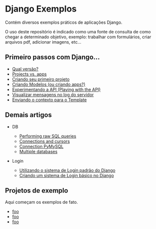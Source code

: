 Django Exemplos
===

Contém diversos exemplos práticos de aplicações Django.

O uso deste repositório é indicado como uma fonte de consulta de como chegar a determinado objetivo, exemplo:
trabalhar com formulários, criar arquivos pdf, adicionar imagens, etc...



Primeiro passos com Django...
---

- [Qual versão?](qual-versao.md)
- [Projects vs. apps](projects-vs-apps.md)
- [Criando seu primeiro projeto](criando-um-projeto.md)
- [Criando Modelos (ou criando apps?)](criando-modelos.md)
- [Experimentando a API (Playing with the API)](experimentando-api-terminal.md)
- [Visualizar mensagens no log do servidor](visualizar-mensagens-no-log.md)
- [Enviando o contexto para o Template](enviando-contexto.md)



Demais artigos
---

+ DB
  - [Performing raw SQL queries](db/raw-query.md)
  - [Connections and cursors](db/connections-and-cursors.md)
  - [Connection PyMySQL](db/connection-pymysql.md)
  - [Multiple databases](db/multiple-databases.md)

+ Login
  - [Utilizando o sistema de Login padrão do Django](login-django.md)
  - [Criando um sistema de Login básico no Django](login-custom.md)


Projetos de exemplo
---

Aqui começam os exemplos de fato.

- [foo](#)
- [foo](#)
- [foo](#)
